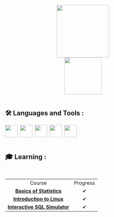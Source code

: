 <div id="header" align="center">
  <img src="https://media.giphy.com/media/WodOtJNNNQEXRSSXp2/giphy.gif" width="170"/>
</div>

<div id="header" align="center">
  <a href="https://t.me/zkryaev">
  <img src="https://img.shields.io/badge/Telegram-2CA5E0?style=for-the-badge&logo=telegram&logoColor=white" width="120"/>
  </a>
</div>

<br>

## :hammer_and_wrench: Languages and Tools :
<div>
  <img src="https://github.com/zkryaev/zkryaev/assets/101010457/e1a0a3dd-2131-43ca-9571-8b225898474f" height="40"/>&nbsp;
  <img src="https://github.com/zkryaev/zkryaev/assets/101010457/6ad269a6-d43a-42b9-937d-a6c7a6792f75" height="40"/>&nbsp;
  <img src="https://github.com/zkryaev/zkryaev/assets/101010457/2f2b097f-f9a4-4d91-a9b5-505a0c22e686" height="40"/>&nbsp;
  <img src="https://github.com/zkryaev/zkryaev/assets/101010457/8d76d07a-baee-4438-9e85-5197954a3806" height="40"/>&nbsp;
  <img src="https://github.com/zkryaev/zkryaev/assets/101010457/da6120bd-eb71-44fc-91d8-e27fe432c89c" height="40"/>&nbsp;
</div>

<br>
  
## :mortar_board: Learning :
<br>

<div id="header" align="center">
  <center>
  <table>
    <tr>
      <td align="center">Course</td>
      <td align="center">Progress</td>
    </tr>
    <tr>
      <td align="center"><a href="https://stepik.org/cert/2238484?lang=en"><strong>Basics of Statistics</strong></a></td>
      <td align="center">✔</td>
    </tr>
      <td align="center"><a href="https://stepik.org/cert/2180048?lang=en"><strong>Introduction to Linux</strong></a></td>
      <td align="center">✔</td>
    </tr>
        <td align="center"><a href="https://stepik.org/cert/2208343?lang=en"><strong>Interactive SQL Simulator</strong></a></td>
      <td align="center">✔</td>
    </tr>
  </table>
</center>
</div>
